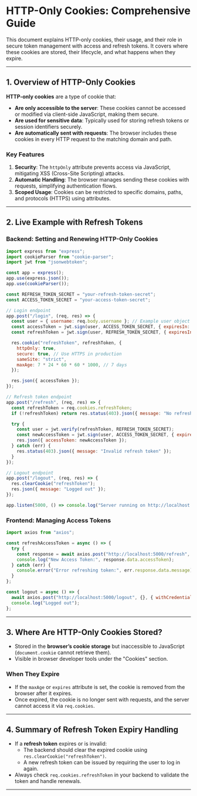
# HTTP-Only Cookies: Comprehensive Guide

This document explains HTTP-only cookies, their usage, and their role in secure token management with access and refresh tokens. It covers where these cookies are stored, their lifecycle, and what happens when they expire.

---

## 1. Overview of HTTP-Only Cookies

**HTTP-only cookies** are a type of cookie that:
- **Are only accessible to the server**: These cookies cannot be accessed or modified via client-side JavaScript, making them secure.
- **Are used for sensitive data**: Typically used for storing refresh tokens or session identifiers securely.
- **Are automatically sent with requests**: The browser includes these cookies in every HTTP request to the matching domain and path.

### **Key Features**
1. **Security**: The `httpOnly` attribute prevents access via JavaScript, mitigating XSS (Cross-Site Scripting) attacks.
2. **Automatic Handling**: The browser manages sending these cookies with requests, simplifying authentication flows.
3. **Scoped Usage**: Cookies can be restricted to specific domains, paths, and protocols (HTTPS) using attributes.

---

## 2. Live Example with Refresh Tokens

### **Backend: Setting and Renewing HTTP-Only Cookies**
```javascript
import express from "express";
import cookieParser from "cookie-parser";
import jwt from "jsonwebtoken";

const app = express();
app.use(express.json());
app.use(cookieParser());

const REFRESH_TOKEN_SECRET = "your-refresh-token-secret";
const ACCESS_TOKEN_SECRET = "your-access-token-secret";

// Login endpoint
app.post("/login", (req, res) => {
  const user = { username: req.body.username }; // Example user object
  const accessToken = jwt.sign(user, ACCESS_TOKEN_SECRET, { expiresIn: "15m" });
  const refreshToken = jwt.sign(user, REFRESH_TOKEN_SECRET, { expiresIn: "7d" });

  res.cookie("refreshToken", refreshToken, {
    httpOnly: true,
    secure: true, // Use HTTPS in production
    sameSite: "strict",
    maxAge: 7 * 24 * 60 * 60 * 1000, // 7 days
  });

  res.json({ accessToken });
});

// Refresh token endpoint
app.post("/refresh", (req, res) => {
  const refreshToken = req.cookies.refreshToken;
  if (!refreshToken) return res.status(403).json({ message: "No refresh token found" });

  try {
    const user = jwt.verify(refreshToken, REFRESH_TOKEN_SECRET);
    const newAccessToken = jwt.sign(user, ACCESS_TOKEN_SECRET, { expiresIn: "15m" });
    res.json({ accessToken: newAccessToken });
  } catch (err) {
    res.status(403).json({ message: "Invalid refresh token" });
  }
});

// Logout endpoint
app.post("/logout", (req, res) => {
  res.clearCookie("refreshToken");
  res.json({ message: "Logged out" });
});

app.listen(5000, () => console.log("Server running on http://localhost:5000"));
```

### **Frontend: Managing Access Tokens**
```javascript
import axios from "axios";

const refreshAccessToken = async () => {
  try {
    const response = await axios.post("http://localhost:5000/refresh", {}, { withCredentials: true });
    console.log("New Access Token:", response.data.accessToken);
  } catch (err) {
    console.error("Error refreshing token:", err.response.data.message);
  }
};

const logout = async () => {
  await axios.post("http://localhost:5000/logout", {}, { withCredentials: true });
  console.log("Logged out");
};
```

---

## 3. Where Are HTTP-Only Cookies Stored?

- Stored in the **browser’s cookie storage** but inaccessible to JavaScript (`document.cookie` cannot retrieve them).
- Visible in browser developer tools under the "Cookies" section.

### **When They Expire**
- If the `maxAge` or `expires` attribute is set, the cookie is removed from the browser after it expires.
- Once expired, the cookie is no longer sent with requests, and the server cannot access it via `req.cookies`.

---

## 4. Summary of Refresh Token Expiry Handling
- If a **refresh token** expires or is invalid:
  - The backend should clear the expired cookie using `res.clearCookie("refreshToken")`.
  - A new refresh token can be issued by requiring the user to log in again.
- Always check `req.cookies.refreshToken` in your backend to validate the token and handle renewals.

---
